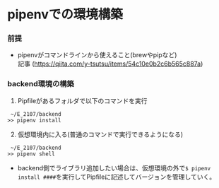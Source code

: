 # pipenvでの環境構築

### 前提

- pipenvがコマンドラインから使えること(brewやpipなど)  
記事
(https://qiita.com/y-tsutsu/items/54c10e0b2c6b565c887a)

### backend環境の構築

1. Pipfileがあるフォルダで以下のコマンドを実行
```
 ~/E_2107/backend
>> pipenv install
```

2. 仮想環境内に入る(普通のコマンドで実行できるようになる)
```
 ~/E_2107/backend
>> pipenv shell
```

- backend側でライブラリ追加したい場合は、仮想環境の外で```$ pipenv install ####```を実行してPipfileに記述してバージョンを管理していく。
